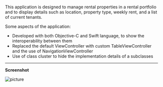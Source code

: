 This application is designed to manage rental properties in a rental portfolio and
to display details such as location, property type, weekly rent, and a list of 
current tenants.

Some aspects of the application:

- Developed with both Objective-C and Swift language, to show the interoperability
between them
- Replaced the default ViewController with custom TableViewController and the use of
NavigationViewController
- Use of class cluster to hide the implementation details of a subclasses

- - -

__Screenshot__

![picture](http://choonsiong.com/public/pic/rental_manager1.png)
